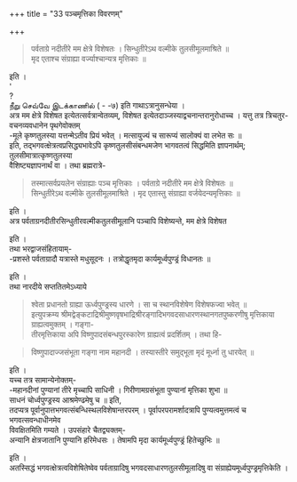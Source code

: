 +++
title = "33 पञ्चमृत्तिका विवरणम्"

+++

> पर्वताग्रे नदीतीरे मम क्षेत्रे विशेषतः । सिन्धुतीरेऽथ वल्मीके तुलसीमूलमाश्रिते ॥  
मृद एताश्च संग्राह्या वर्ज्याश्चान्यत्र मृत्तिकाः ॥

इति ।  
'  
?  
நீறு செவ்வே இடக்காணில் ( - -७) इति गाथाऽत्रानुसन्धेया ।  
अत्र मम क्षेत्रे विशेषत इत्येतत्सर्वत्रान्वेतव्यम्, विशेषत इत्येतदाञ्जस्याद्वचनान्तरानुरोधाच्च । यत्तु तत्र त्रिचतुर-  
वचनव्यवधानेन पृथगेवोक्तम्  
-मूले कृष्णतुलस्या यत्तन्मेऽतीव प्रियं भवेत् । मत्सायुज्यं च सारूप्यं सालोक्यं वा लभेत सः ॥  
इति, तद्भगवत्क्षेत्रत्वप्रसिद्ध्यभावेऽपि कृष्णतुलसीसंबन्धमजेण भागवतत्वं सिद्धमिति ज्ञापनार्थम्; तुलसीमात्रात्कृष्णतुलस्या  
वैशिष्ट्यज्ञापनार्थं वा । तथा ब्रह्मरात्रे-  

> तस्मात्सर्वप्रयलेन संग्राह्याः पञ्च मृत्तिकाः । पर्वताग्रे नदीतीरे मम क्षेत्रे विशेषतः ॥  
सिन्धुतीरेऽथ वल्मीके तुलसीमूलमाश्रिते । मृद एतास्तु संग्राह्या वर्जयेदन्यमृत्तिकाः ॥

इति ।  
अत्र पर्वताग्रनदीतीरसिन्धुतीरवल्मीकतुलसीमूलानि पञ्चापि विशेष्यन्ते, मम क्षेत्रे विशेषत

इति ।  
तथा भरद्वाजसंहितायाम्-  
-प्रशस्ते पर्वताग्रादौ यत्रास्ते मधुसूदनः । तत्रोद्धृतमृदा कार्यमूर्ध्वपुण्ड्रं विधानतः ॥

इति ।  
तथा नारदीये सप्ततितमेऽध्याये  

> श्वेता प्रधानतो ग्राह्या ऊर्ध्वपुण्ड्रस्य धारणे । सा च स्थानविशेषेण विशेषफज्वा भवेत् ॥  
इत्युपक्रम्य श्रीमद्वेङ्कटाद्रिश्रीमुष्णवृषभाद्रिश्रीरङ्गादिभगवदसाधारणस्थानगतपुष्करणीषु मृत्तिकाया ग्राह्यत्वमुक्तम् । गङ्गा-  
तीरमृत्तिकाया अपि विष्णुपादसंबन्धपुरस्कारेण ग्राह्यत्वं प्रदर्शितम् । तथा हि-  

> विष्णुपादाज्जसंभूता गङ्गा नाम महानदी । तस्यास्तीरे समुद्भूता मृदं मूर्ध्ना तु धारयेत् ॥

इति ।  
यच्च तत्र सामान्येनोक्तम्-  
-महानदीनां पुण्यानां तीरे मृच्चापि साधिनी । गिरीणामग्रसंभूता पुण्यानां मृत्तिका शुभा ॥  
साधनं चोर्ध्वपुण्ड्रस्य आश्रमेण्ढमेषु च ॥ इति,  
तदप्यत्र पूर्वानुपात्तभगवत्संबन्धिस्थलविशेषान्तरपरम् । पूर्वापरपरामर्शादत्रापि पुण्यत्वमुत्तमत्वं च भगवत्सवन्धाधीनमेव  
विवक्षितमिति गम्यते । उपसंहारे चैतद्व्यक्तम्-  
अन्यानि क्षेत्रजातानि पुण्यानि हरिमेधसः । तेषामपि मृदा कार्यमूर्ध्वपुण्ड्रं हितेच्छुभिः ॥

इति ।  
अतस्सिद्धं भगवत्क्षेत्रत्वविशेषितेष्वेव पर्वताग्रादिषु भगवदसाधारणतुलसीमूलादिषु वा संग्राह्येयमूर्ध्वपुण्ड्रमृत्तिकेति ।